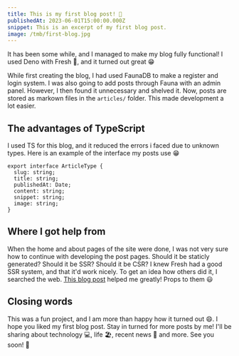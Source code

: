 ```yaml
---
title: This is my first blog post! 🚀
publishedAt: 2023-06-01T15:00:00.000Z
snippet: This is an excerpt of my first blog post.
image: /tmb/first-blog.jpg
---
```


It has been some while, and I managed to make my blog fully functional!
I used Deno with Fresh 🍋, and it turned out great 😁

While first creating the blog, I had used FaunaDB to make a register and login system.
I was also going to add posts through Fauna with an admin panel. However, I then
found it unnecessary and shelved it. Now, posts are stored as markown files in the `articles/` folder.
This made development a lot easier.

## The advantages of TypeScript
I used TS for this blog, and it reduced the errors i faced due to unknown types. Here is an example
of the interface my posts use 😁

```
export interface ArticleType {
  slug: string;
  title: string;
  publishedAt: Date;
  content: string;
  snippet: string;
  image: string;
}

```

## Where I got help from
When the home and about pages of the site were done, I was not very sure how to continue with
developing the post pages. Should it be staticly generated? Should it be SSR? Should it be CSR?
I knew Fresh had a good SSR system, and that it'd work nicely. To get an idea how others did it,
I searched the web. [This blog post](https://deno.com/blog/build-a-blog-with-fresh) helped me greatly!
Props to them 😃

## Closing words
This was a fun project, and I am more than happy how it turned out 😄. I hope you liked my first
blog post. Stay in turned for more posts by me! I'll be sharing about technology 💻, life 🏖️, recent news 📰 and more.
See you soon! 👋